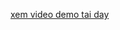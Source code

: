 [xem video demo tai day](https://drive.google.com/file/d/1eCAvNci68MHWrNVhm6FwmX5CrbyB-oDx/view?usp=sharing)
